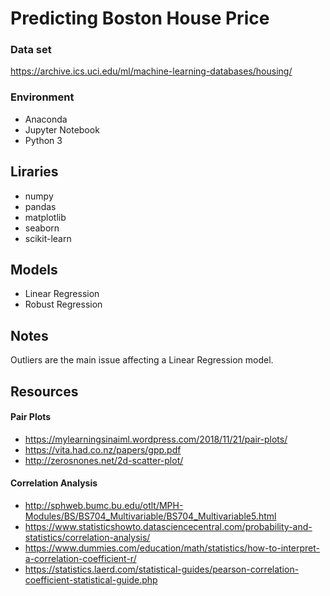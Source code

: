 # Predicting Boston House Price 

### Data set
https://archive.ics.uci.edu/ml/machine-learning-databases/housing/

### Environment
- Anaconda
- Jupyter Notebook
- Python 3

## Liraries
- numpy
- pandas
- matplotlib
- seaborn
- scikit-learn

## Models
- Linear Regression
- Robust Regression

## Notes
Outliers are the main issue affecting a Linear Regression model.

## Resources

#### Pair Plots
- https://mylearningsinaiml.wordpress.com/2018/11/21/pair-plots/
- https://vita.had.co.nz/papers/gpp.pdf
- http://zerosnones.net/2d-scatter-plot/

#### Correlation Analysis
- http://sphweb.bumc.bu.edu/otlt/MPH-Modules/BS/BS704_Multivariable/BS704_Multivariable5.html
- https://www.statisticshowto.datasciencecentral.com/probability-and-statistics/correlation-analysis/
- https://www.dummies.com/education/math/statistics/how-to-interpret-a-correlation-coefficient-r/
- https://statistics.laerd.com/statistical-guides/pearson-correlation-coefficient-statistical-guide.php


